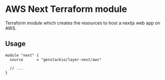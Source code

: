 # AWS Next Terraform module

Terraform module which creates the resources to host a nextjs web app on AWS.

## Usage

```hcl
module "next" {
  source      = "genstackio/layer-next/aws"

  // ...
}
```
